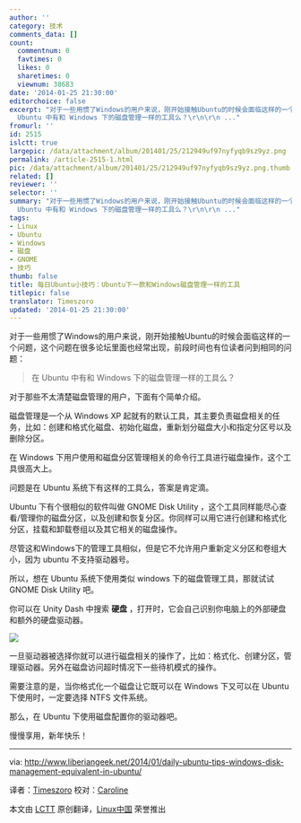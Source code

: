 ```yaml
---
author: ''
category: 技术
comments_data: []
count:
  commentnum: 0
  favtimes: 0
  likes: 0
  sharetimes: 0
  viewnum: 38683
date: '2014-01-25 21:30:00'
editorchoice: false
excerpt: "对于一些用惯了Windows的用户来说，刚开始接触Ubuntu的时候会面临这样的一个问题，这个问题在很多论坛里面也经常出现，前段时间也有位读者问到相同的问题：\r\n\r\n在
  Ubuntu 中有和 Windows 下的磁盘管理一样的工具么？\r\n\r\n ..."
fromurl: ''
id: 2515
islctt: true
largepic: /data/attachment/album/201401/25/212949uf97nyfyqb9sz9yz.png
permalink: /article-2515-1.html
pic: /data/attachment/album/201401/25/212949uf97nyfyqb9sz9yz.png.thumb.jpg
related: []
reviewer: ''
selector: ''
summary: "对于一些用惯了Windows的用户来说，刚开始接触Ubuntu的时候会面临这样的一个问题，这个问题在很多论坛里面也经常出现，前段时间也有位读者问到相同的问题：\r\n\r\n在
  Ubuntu 中有和 Windows 下的磁盘管理一样的工具么？\r\n\r\n ..."
tags:
- Linux
- Ubuntu
- Windows
- 磁盘
- GNOME
- 技巧
thumb: false
title: 每日Ubuntu小技巧：Ubuntu下一款和Windows磁盘管理一样的工具
titlepic: false
translator: Timeszoro
updated: '2014-01-25 21:30:00'
---
```


对于一些用惯了Windows的用户来说，刚开始接触Ubuntu的时候会面临这样的一个问题，这个问题在很多论坛里面也经常出现，前段时间也有位读者问到相同的问题：



> 
> 在 Ubuntu 中有和 Windows 下的磁盘管理一样的工具么？
> 
> 
> 


对于那些不太清楚磁盘管理的用户，下面有个简单介绍。


磁盘管理是一个从 Windows XP 起就有的默认工具，其主要负责磁盘相关的任务，比如：创建和格式化磁盘、初始化磁盘，重新划分磁盘大小和指定分区号以及删除分区。


在 Windows 下用户使用和磁盘分区管理相关的命令行工具进行磁盘操作，这个工具很高大上。


问题是在 Ubuntu 系统下有这样的工具么，答案是肯定滴。


Ubuntu 下有个很相似的软件叫做 GNOME Disk Utility ，这个工具同样能尽心查看/管理你的磁盘分区，以及创建和恢复分区。你同样可以用它进行创建和格式化分区，挂载和卸载卷组以及其它相关的磁盘操作。


尽管这和Windows下的管理工具相似，但是它不允许用户重新定义分区和卷组大小，因为 ubuntu 不支持驱动器号。


所以，想在 Ubuntu 系统下使用类似 windows 下的磁盘管理工具，那就试试 GNOME Disk Utility 吧。


你可以在 Unity Dash 中搜索 **硬盘** ，打开时，它会自己识别你电脑上的外部硬盘和额外的硬盘驱动器。


![](/data/attachment/album/201401/25/212949uf97nyfyqb9sz9yz.png)


一旦驱动器被选择你就可以进行磁盘相关的操作了，比如：格式化、创建分区，管理驱动器。另外在磁盘访问超时情况下一些待机模式的操作。


需要注意的是，当你格式化一个磁盘让它既可以在 Windows 下又可以在 Ubuntu 下使用时，一定要选择 NTFS 文件系统。


那么，在 Ubuntu 下使用磁盘配置你的驱动器吧。


慢慢享用，新年快乐！




---


via: <http://www.liberiangeek.net/2014/01/daily-ubuntu-tips-windows-disk-management-equivalent-in-ubuntu/>


译者：[Timeszoro](https://github.com/Timeszoro) 校对：[Caroline](https://github.com/carolinewuyan)


本文由 [LCTT](https://github.com/LCTT/TranslateProject) 原创翻译，[Linux中国](http://linux.cn/) 荣誉推出
